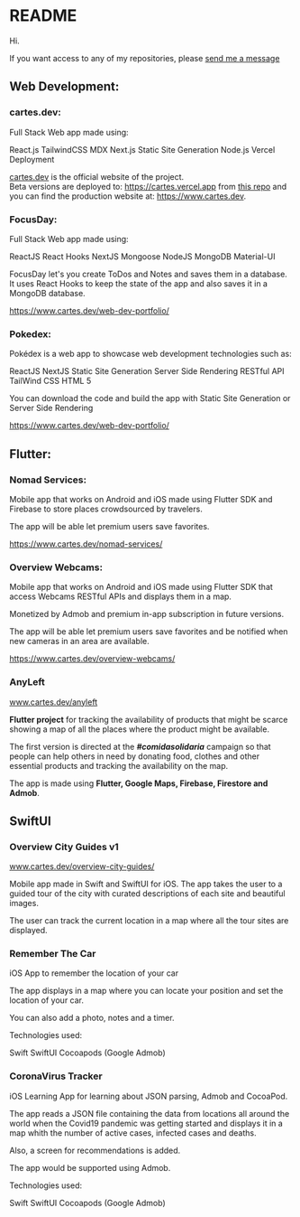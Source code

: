 # README

Hi.

If you want access to any of my repositories, please [send me a message](https://www.cartes.dev/contact)

## Web Development:

### cartes.dev:

Full Stack Web app made using:

React.js
TailwindCSS
MDX
Next.js
Static Site Generation
Node.js
Vercel Deployment

[cartes.dev](https://www.cartes.dev) is the official website of the project.  
Beta versions are deployed to: https://cartes.vercel.app from [this repo](https://github.com/alfonsocartes/cartes_dev) and you can find the production website at: https://www.cartes.dev.  

### FocusDay:

Full Stack Web app made using:

ReactJS
React Hooks
NextJS
Mongoose
NodeJS
MongoDB
Material-UI

FocusDay let's you create ToDos and Notes and saves them in a database. It uses React Hooks to keep the state of the app and also saves it in a MongoDB database.

https://www.cartes.dev/web-dev-portfolio/


### Pokedex:

Pokédex is a web app to showcase web development technologies such as:

ReactJS
NextJS
Static Site Generation
Server Side Rendering
RESTful API
TailWind CSS
HTML 5

You can download the code and build the app with Static Site Generation or Server Side Rendering 

https://www.cartes.dev/web-dev-portfolio/


## Flutter:


### Nomad Services:

Mobile app that works on Android and iOS made using Flutter SDK and Firebase to store places crowdsourced by travelers.

The app will be able let premium users save favorites.

https://www.cartes.dev/nomad-services/


### Overview Webcams:

Mobile app that works on Android and iOS made using Flutter SDK that access Webcams RESTful APIs and displays them in a map.

Monetized by Admob and premium in-app subscription in future versions.

The app will be able let premium users save favorites and be notified when new cameras in an area are available.

https://www.cartes.dev/overview-webcams/


### AnyLeft

www.cartes.dev/anyleft

**Flutter project** for tracking the availability of products that might be scarce showing a map of all the places where the product might be available.  

The first version is directed at the **_#comidasolidaria_** campaign so that people can help others in need by donating food, clothes and other essential products and tracking the availability on the map.  

The app is made using **Flutter, Google Maps, Firebase, Firestore and Admob**.  

## SwiftUI

### Overview City Guides v1

www.cartes.dev/overview-city-guides/

Mobile app made in Swift and SwiftUI for iOS. The app takes the user to a guided tour of the city with curated descriptions of each site and beautiful images.

The user can track the current location in a map where all the tour sites are displayed.

### Remember The Car

iOS App to remember the location of your car

The app displays in a map where you can locate your position and set the location of your car.

You can also add a photo, notes and a timer.

Technologies used:

Swift
SwiftUI
Cocoapods (Google Admob)

### CoronaVirus Tracker

iOS Learning App for learning about JSON parsing, Admob and CocoaPod.

The app reads a JSON file containing the data from locations all around the world when the Covid19 pandemic was getting started and displays it in a map whith the number of active cases, infected cases and deaths.

Also, a screen for recommendations is added.

The app would be supported using Admob.

Technologies used:

Swift
SwiftUI
Cocoapods (Google Admob)

